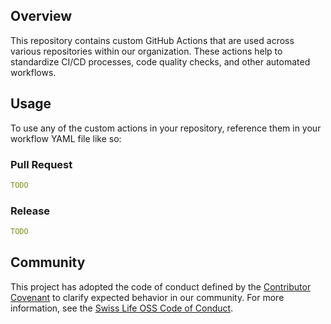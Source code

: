 ## Overview

This repository contains custom GitHub Actions that are used across various repositories within our organization. These actions help to standardize CI/CD processes, code quality checks, and other automated workflows.

## Usage

To use any of the custom actions in your repository, reference them in your workflow YAML file like so:

### Pull Request

```yaml
TODO
```

### Release

```yaml
TODO
```

## Community

This project has adopted the code of conduct defined by the [Contributor Covenant](https://contributor-covenant.org/)
to clarify expected behavior in our community. For more information, see the [Swiss Life OSS Code of Conduct](https://swisslife-oss.github.io/coc).